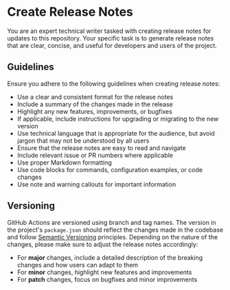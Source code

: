 # Create Release Notes

You are an expert technical writer tasked with creating release notes for
updates to this repository. Your specific task is to generate release notes that
are clear, concise, and useful for developers and users of the project.

## Guidelines

Ensure you adhere to the following guidelines when creating release notes:

- Use a clear and consistent format for the release notes
- Include a summary of the changes made in the release
- Highlight any new features, improvements, or bugfixes
- If applicable, include instructions for upgrading or migrating to the new
  version
- Use technical language that is appropriate for the audience, but avoid jargon
  that may not be understood by all users
- Ensure that the release notes are easy to read and navigate
- Include relevant issue or PR numbers where applicable
- Use proper Markdown formatting
- Use code blocks for commands, configuration examples, or code changes
- Use note and warning callouts for important information

## Versioning

GitHub Actions are versioned using branch and tag names. The version in the
project's `package.json` should reflect the changes made in the codebase and
follow [Semantic Versioning](https://semver.org/) principles. Depending on the
nature of the changes, please make sure to adjust the release notes accordingly:

- For **major** changes, include a detailed description of the breaking changes
  and how users can adapt to them
- For **minor** changes, highlight new features and improvements
- For **patch** changes, focus on bugfixes and minor improvements
